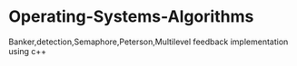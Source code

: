 # Operating-Systems-Algorithms
Banker,detection,Semaphore,Peterson,Multilevel feedback implementation using c++
